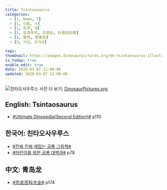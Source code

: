 ```yaml
---
title: Tsintaosaurus
categories:
  - [1, Name, T]
  - [1, 이름, ㅊ]
  - [1, 名字, Q]
  - [2, 生存年代, 白垩纪, 白垩纪后期]
  - [3, 食性, 草食性]
  - [3, 식성, 초식성]

tags:
thumbnail: https://images.dinosaurpictures.org/mm-tsintaosaurus-illustration-big_d255.jpg
is_today: true
enable_edit: true
date: 2020-03-07 12:00:00
updated: 2020-03-07 12:00:00
---
```

![친타오사우루스](https://images.dinosaurpictures.org/mm-tsintaosaurus-illustration-big_d255.jpg)
사진 더 보기: [DinosaurPictures.org](https://dinosaurpictures.org/Tsintaosaurus-pictures)

## English: Tsintaosaurus

- [#Ultimate Dinopedia(Second Edition)#](/books/p/86d06d1161eb1684c26079a0348b5931/) p110

## 한국어: 친타오사우루스

- [#진짜 진짜 재밌는 공룡 그림책#](/books/p/3289261dc4d846b8a02798617a63ad75/)
- [#어린이를 위한 공룡 대백과#](/books/p/f60f989c24559d39cb141e73aa0754c0/) p78

## 中文: 青岛龙

- [#恐龙百科大全#](/books/p/6cd4e752e2119c63c607be6bb97d17aa/) p174
